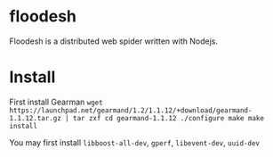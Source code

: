 # floodesh
Floodesh is a distributed web spider written with Nodejs.

# Install
First install Gearman
`
wget https://launchpad.net/gearmand/1.2/1.1.12/+download/gearmand-1.1.12.tar.gz | tar zxf
cd gearmand-1.1.12
./configure
make
make install
`

You may first install `libboost-all-dev`, `gperf`, `libevent-dev`, `uuid-dev`